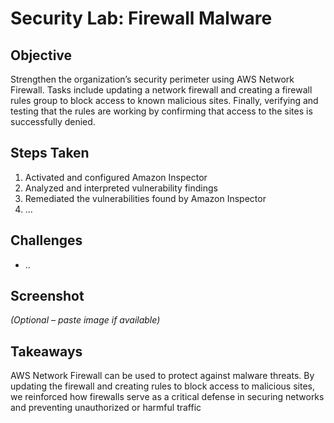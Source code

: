 # Security Lab: Firewall Malware

## Objective
Strengthen the organization’s security perimeter using AWS Network Firewall. Tasks include updating a network firewall and creating a firewall rules group to block access to known malicious sites. Finally, verifying and testing that the rules are working by confirming that access to the sites is successfully denied.

## Steps Taken
1. Activated and configured Amazon Inspector
2. Analyzed and interpreted vulnerability findings
3. Remediated the vulnerabilities found by Amazon Inspector
4. ...

## Challenges
- ..

## Screenshot
_(Optional – paste image if available)_

## Takeaways
AWS Network Firewall can be used to protect against malware threats. By updating the firewall and creating rules to block access to malicious sites, we reinforced how firewalls serve as a critical defense in securing networks and preventing unauthorized or harmful traffic

